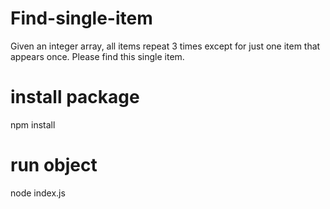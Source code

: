 # Find-single-item
Given an integer array, all items repeat 3 times except for just one item that appears once. Please find this single item.

# install package
npm install

# run object
node index.js

